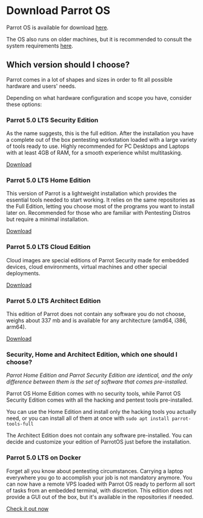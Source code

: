 # Download Parrot OS #

Parrot OS is available for download [here](https://parrotsec.org/download/).

The OS also runs on older machines, but it is recommended to consult the system requirements [here](./system-requirements.html).

## Which version should I choose? ##

Parrot comes in a lot of shapes and sizes in order to fit all possible hardware and users' needs.

Depending on what hardware configuration and scope you have, consider these options:

### Parrot 5.0 LTS Security Edition ###

As the name suggests, this is the full edition.
After the installation you have a complete out of the box pentesting workstation loaded with a large variety of tools ready to use.
Highly recommended for PC Desktops and Laptops with at least 4GB of RAM, for a smooth experience whilst multitasking.

[Download](https://parrotsec.org/download/?version=security)

### Parrot 5.0 LTS Home Edition ###
This version of Parrot is a lightweight installation which provides the essential tools needed to start working.
It relies on the same repositories as the Full Edition, letting you choose most of the programs you want to install later on.
Recommended for those who are familiar with Pentesting Distros but require a minimal installation.

[Download](https://parrotsec.org/download/?version=home)

### Parrot 5.0 LTS Cloud Edition ###

Cloud images are special editions of Parrot Security made for embedded devices, cloud environments, virtual machines and other special deployments.

[Download](https://parrotsec.org/download/?version=security)

### Parrot 5.0 LTS Architect Edition ###
This edition of Parrot does not contain any software you do not choose, weighs about 337 mb and is available for any architecture (amd64, i386, arm64). 

[Download](https://parrotsec.org/download/?version=architect)



### Security, Home and Architect Edition, which one should I choose? ###

*Parrot Home Edition and Parrot Security Edition are identical, and the only difference between them is the set of software that comes pre-installed*.

Parrot OS Home Edition comes with no security tools, while Parrot OS Security Edition comes with all the hacking and pentest tools pre-installed.

You can use the Home Edition and install only the hacking tools you actually need, or you can install all of them at once with `sudo apt install parrot-tools-full`

The Architect Edition does not contain any software pre-installed. You can decide and customize your edition of ParrotOS just before the installation.


### Parrot 5.0 LTS on Docker ###
Forget all you know about pentesting circumstances. Carrying a laptop everywhere you go to accomplish your job is not mandatory anymore.
You can now have a remote VPS loaded with Parrot OS ready to perform all sort of tasks from an embedded terminal, with discretion. 
This edition does not provide a GUI out of the box, but it's available in the repositories if needed.

[Check it out now](<./parrot-on-docker.html>)
